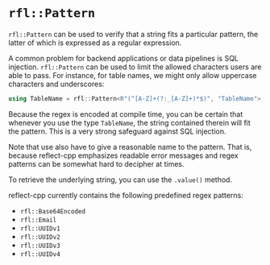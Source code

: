 # `rfl::Pattern`

`rfl::Pattern` can be used to verify that a string fits a particular pattern, the latter of which is expressed as a regular expression.

A common problem for backend applications or data pipelines is SQL injection. `rfl::Pattern` can be used to limit the allowed characters
users are able to pass. For instance, for table names, we might only allow uppercase characters and
underscores:

```cpp
using TableName = rfl::Pattern<R"(^[A-Z]+(?:_[A-Z]+)*$)", "TableName">;
```

Because the regex is encoded at compile time, you can be certain that whenever you use the type `TableName`, the string contained
therein will fit the pattern. This is a very strong safeguard against SQL injection.

Note that use also have to give a reasonable name to the pattern. That is, because reflect-cpp emphasizes readable error messages and regex patterns can be somewhat hard to decipher at times.

To retrieve the underlying string, you can use the `.value()` method.

reflect-cpp currently contains the following predefined regex patterns:

- `rfl::Base64Encoded`
- `rfl::Email`
- `rfl::UUIDv1`
- `rfl::UUIDv2`
- `rfl::UUIDv3`
- `rfl::UUIDv4`
